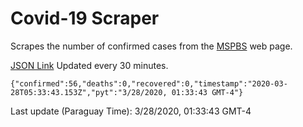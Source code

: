 # Covid-19 Scraper

Scrapes the number of confirmed cases from the [MSPBS](https://www.mspbs.gov.py/covid-19.php) web page.

[JSON Link](https://jmayalag.github.io/covid19-scrape/cases.json)
Updated every 30 minutes.
```
{"confirmed":56,"deaths":0,"recovered":0,"timestamp":"2020-03-28T05:33:43.153Z","pyt":"3/28/2020, 01:33:43 GMT-4"}
```
Last update (Paraguay Time): 3/28/2020, 01:33:43 GMT-4